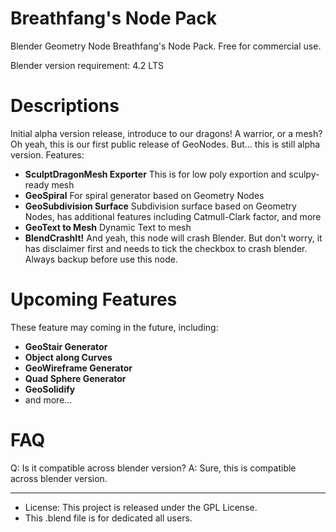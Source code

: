 # Breathfang's Node Pack
Blender Geometry Node Breathfang's Node Pack. Free for commercial use.

Blender version requirement: 4.2 LTS

# Descriptions
Initial alpha version release, introduce to our dragons! A warrior, or a mesh? Oh yeah, this is our first public release of GeoNodes. But... this is still alpha version. Features:
- **SculptDragonMesh Exporter**
This is for low poly exportion and sculpy-ready mesh
- **GeoSpiral**
For spiral generator based on Geometry Nodes
- **GeoSubdivision Surface**
Subdivision surface based on Geometry Nodes, has additional features including Catmull-Clark factor, and more
- **GeoText to Mesh**
Dynamic Text to mesh
- **BlendCrashIt!**
And yeah, this node will crash Blender. But don't worry, it has disclaimer first and needs to tick the checkbox to crash blender. Always backup before use this node.

# Upcoming Features
These feature may coming in the future, including:
- **GeoStair Generator**
- **Object along Curves**
- **GeoWireframe Generator**
- **Quad Sphere Generator**
- **GeoSolidify**
- and more...

# FAQ
Q: Is it compatible across blender version?
A: Sure, this is compatible across blender version.

---
- License: This project is released under the GPL License.
- This .blend file is for dedicated all users.

